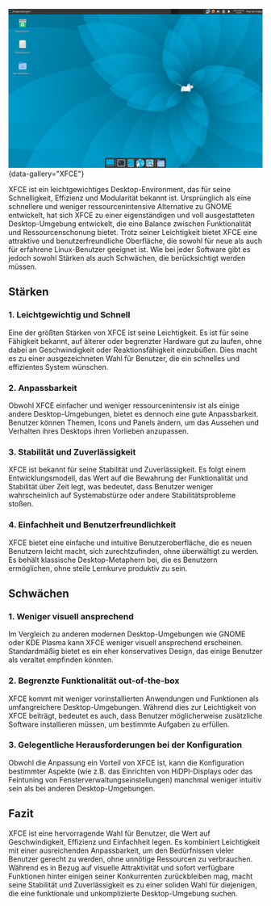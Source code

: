 ![LIA - Arbeitsplatz](img/xfce.png){data-gallery="XFCE"}

XFCE ist ein leichtgewichtiges Desktop-Environment, das für seine Schnelligkeit, Effizienz und Modularität bekannt ist. Ursprünglich als eine schnellere und weniger ressourcenintensive Alternative zu GNOME entwickelt, hat sich XFCE zu einer eigenständigen und voll ausgestatteten Desktop-Umgebung entwickelt, die eine Balance zwischen Funktionalität und Ressourcenschonung bietet. Trotz seiner Leichtigkeit bietet XFCE eine attraktive und benutzerfreundliche Oberfläche, die sowohl für neue als auch für erfahrene Linux-Benutzer geeignet ist. Wie bei jeder Software gibt es jedoch sowohl Stärken als auch Schwächen, die berücksichtigt werden müssen.

## Stärken

### 1. Leichtgewichtig und Schnell
Eine der größten Stärken von XFCE ist seine Leichtigkeit. Es ist für seine Fähigkeit bekannt, auf älterer oder begrenzter Hardware gut zu laufen, ohne dabei an Geschwindigkeit oder Reaktionsfähigkeit einzubüßen. Dies macht es zu einer ausgezeichneten Wahl für Benutzer, die ein schnelles und effizientes System wünschen.

### 2. Anpassbarkeit
Obwohl XFCE einfacher und weniger ressourcenintensiv ist als einige andere Desktop-Umgebungen, bietet es dennoch eine gute Anpassbarkeit. Benutzer können Themen, Icons und Panels ändern, um das Aussehen und Verhalten ihres Desktops ihren Vorlieben anzupassen.

### 3. Stabilität und Zuverlässigkeit
XFCE ist bekannt für seine Stabilität und Zuverlässigkeit. Es folgt einem Entwicklungsmodell, das Wert auf die Bewahrung der Funktionalität und Stabilität über Zeit legt, was bedeutet, dass Benutzer weniger wahrscheinlich auf Systemabstürze oder andere Stabilitätsprobleme stoßen.

### 4. Einfachheit und Benutzerfreundlichkeit
XFCE bietet eine einfache und intuitive Benutzeroberfläche, die es neuen Benutzern leicht macht, sich zurechtzufinden, ohne überwältigt zu werden. Es behält klassische Desktop-Metaphern bei, die es Benutzern ermöglichen, ohne steile Lernkurve produktiv zu sein.

## Schwächen

### 1. Weniger visuell ansprechend
Im Vergleich zu anderen modernen Desktop-Umgebungen wie GNOME oder KDE Plasma kann XFCE weniger visuell ansprechend erscheinen. Standardmäßig bietet es ein eher konservatives Design, das einige Benutzer als veraltet empfinden könnten.

### 2. Begrenzte Funktionalität out-of-the-box
XFCE kommt mit weniger vorinstallierten Anwendungen und Funktionen als umfangreichere Desktop-Umgebungen. Während dies zur Leichtigkeit von XFCE beiträgt, bedeutet es auch, dass Benutzer möglicherweise zusätzliche Software installieren müssen, um bestimmte Aufgaben zu erfüllen.

### 3. Gelegentliche Herausforderungen bei der Konfiguration
Obwohl die Anpassung ein Vorteil von XFCE ist, kann die Konfiguration bestimmter Aspekte (wie z.B. das Einrichten von HiDPI-Displays oder das Feintuning von Fensterverwaltungseinstellungen) manchmal weniger intuitiv sein als bei anderen Desktop-Umgebungen.

## Fazit

XFCE ist eine hervorragende Wahl für Benutzer, die Wert auf Geschwindigkeit, Effizienz und Einfachheit legen. Es kombiniert Leichtigkeit mit einer ausreichenden Anpassbarkeit, um den Bedürfnissen vieler Benutzer gerecht zu werden, ohne unnötige Ressourcen zu verbrauchen. Während es in Bezug auf visuelle Attraktivität und sofort verfügbare Funktionen hinter einigen seiner Konkurrenten zurückbleiben mag, macht seine Stabilität und Zuverlässigkeit es zu einer soliden Wahl für diejenigen, die eine funktionale und unkomplizierte Desktop-Umgebung suchen.
